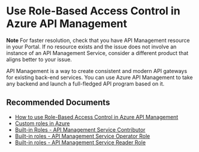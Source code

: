 <properties
    pageTitle="Use Role-Based Access Control in Azure API Management"
    description="Use Role-Based Access Control in Azure API Management"
    service="microsoft.apim"
    resource="apimanagement"
    authors="genli,v-miegge"
    ms.author="mquian,toddfous"
    selfHelpType="generic"
    supportTopicIds="32632431"
    resourceTags=""
    productPesIds="15551"
    cloudEnvironments="public, Fairfax"
    articleId="b42d93ae-1822-407e-a6e8-e1ebc6b5b935"
/>

# Use Role-Based Access Control in Azure API Management

**Note** For faster resolution, check that you have API Management resource in your Portal. If no resource exists and the issue does not involve an instance of an API Management Service, consider a different product that aligns better to your issue.

API Management is a way to create consistent and modern API gateways for existing back-end services. You can use Azure API Management to take any backend and launch a full-fledged API program based on it.

## **Recommended Documents**

* [How to use Role-Based Access Control in Azure API Management](https://docs.microsoft.com/azure/api-management/api-management-role-based-access-control)<br>
* [Custom roles in Azure](https://docs.microsoft.com/azure/role-based-access-control/custom-roles)<br>
* [Built-in Roles - API Management Service Contributor](https://docs.microsoft.com/azure/role-based-access-control/built-in-roles#api-management-service-contributor)<br>
* [Built-in roles - API Management Service Operator Role](https://docs.microsoft.com/azure/role-based-access-control/built-in-roles#api-management-service-operator-role)<br>
* [Built-in roles - API Management Service Reader Role](https://docs.microsoft.com/azure/role-based-access-control/built-in-roles#api-management-service-reader-role)
